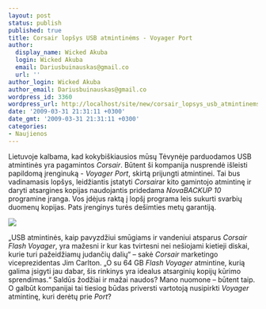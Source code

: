 ```yaml
---
layout: post
status: publish
published: true
title: Corsair lopšys USB atmintinėms - Voyager Port
author:
  display_name: Wicked Akuba
  login: Wicked Akuba
  email: Dariusbuinauskas@gmail.co
  url: ''
author_login: Wicked Akuba
author_email: Dariusbuinauskas@gmail.co
wordpress_id: 3360
wordpress_url: http://localhost/site/new/corsair_lopsys_usb_atmintinems__voyager_port/
date: '2009-03-31 21:31:11 +0300'
date_gmt: '2009-03-31 21:31:11 +0300'
categories:
- Naujienos
---
```

<p>Lietuvoje kalbama, kad kokybiškiausios mūsų Tėvynėje parduodamos USB atmintinės yra pagamintos <i>Corsair</i>. Būtent ši kompanija nusprendė išleisti papildomą įrenginuką - <i>Voyager Port</i>, skirtą prijungti atmintinei. Tai bus vadinamasis lopšys, leidžiantis įstatyti <i>Corsair</i>ar kito gamintojo atmintinę ir daryti atsargines kopijas naudojantis pridedama <i>NovaBACKUP 10</i> programine įranga. Vos įdėjus raktą į lopšį programa leis sukurti svarbių duomenų kopijas. Pats įrenginys turės dešimties metų garantiją.</p>
<p><img src="http://akuba.technews.lt/voyager_port.jpg" /></p>
<p>„USB atmintinės, kaip pavyzdžiui smūgiams ir vandeniui atsparus <i>Corsair Flash Voyager</i>, yra mažesni ir kur kas tvirtesni nei nešiojami kietieji diskai, kurie turi pažeidžiamų judančių dalių“ – sakė <i>Corsair </i>marketingo viceprezidentas Jim Carlton.  „O su 64 GB <i>Flash Voyager </i>atmintine, kurią galima įsigyti jau dabar, šis rinkinys yra idealus atsarginių kopijų kūrimo sprendimas.“ Saldūs žodžiai ir mažai naudos?  Mano nuomone – būtent taip. O galbūt kompanijai tai tiesiog būdas priversti vartotoją nusipirkti <i>Voyager </i>atmintinę, kuri derėtų prie <i>Port</i>?<br /></p>

